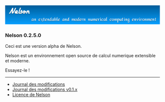 ![banner](banner_homepage.png)

### Nelson 0.2.5.0

Ceci est une version alpha de Nelson. 

Nelson est un environnement open source de calcul numerique extensible et moderne.

Essayez-le !


* * *

*   [Journal des modifications](CHANGELOG.md)
*   [Journal des modifications v0.1.x](CHANGELOG-0.1.x.md)
*   [Licence de Nelson](license.md)
